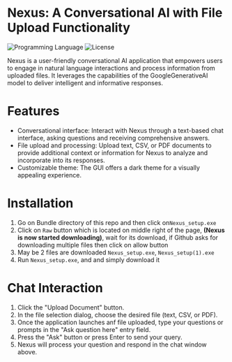 # Nexus: A Conversational AI with File Upload Functionality

![Programming Language](https://img.shields.io/badge/Programming_Language-Python-blue)
![License](https://img.shields.io/badge/License-MIT-yellow)

Nexus is a user-friendly conversational AI application that empowers users to engage in natural language interactions and process information from uploaded files. It leverages the capabilities of the GoogleGenerativeAI model to deliver intelligent and informative responses.

# Features

- Conversational interface: Interact with Nexus through a text-based chat interface, asking questions and receiving comprehensive answers.
- File upload and processing: Upload text, CSV, or PDF documents to provide additional context or information for Nexus to analyze and incorporate into its responses.
- Customizable theme: The GUI offers a dark theme for a visually appealing experience.

# Installation

1. Go on Bundle directory of this repo and then click on```Nexus_setup.exe```
2. Click on ```Raw``` button which is located on middle right of the page, **(Nexus is now started downloading)**, wait for its download, if Github asks for downloading multiple files then click on allow button
3. May be 2 files are downloaded ```Nexus_setup.exe```, ```Nexus_setup(1).exe```
4. Run ```Nexus_setup.exe```, and and simply download it

# Chat Interaction

1. Click the "Upload Document" button.
2. In the file selection dialog, choose the desired file (text, CSV, or PDF).
3. Once the application launches anf file uploaded, type your questions or prompts in the "Ask question here" entry field.
4. Press the "Ask" button or press Enter to send your query.
5. Nexus will process your question and respond in the chat window above.